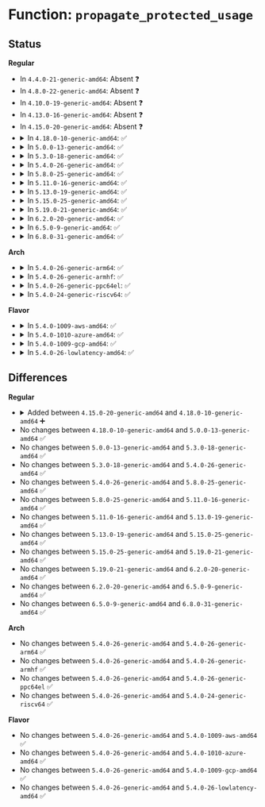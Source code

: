 # Function: <code>propagate_protected_usage</code>

## Status
<b>Regular</b>
<ul>
<li>
In <code>4.4.0-21-generic-amd64</code>: Absent ❓
</li>
<li>
In <code>4.8.0-22-generic-amd64</code>: Absent ❓
</li>
<li>
In <code>4.10.0-19-generic-amd64</code>: Absent ❓
</li>
<li>
In <code>4.13.0-16-generic-amd64</code>: Absent ❓
</li>
<li>
In <code>4.15.0-20-generic-amd64</code>: Absent ❓
</li>
<li>
<details>
<summary>In <code>4.18.0-10-generic-amd64</code>: ✅</summary>

```c
void propagate_protected_usage(struct page_counter * c, long unsigned int usage)
```

```json
{
  "name": "propagate_protected_usage",
  "collision_type": "Unique Static",
  "inline_type": "No",
  "funcs": [
    {
      "addr": 18446744071581459072,
      "name": "propagate_protected_usage",
      "external": false,
      "loc": "mm/page_counter.c:16",
      "file": "mm/page_counter.c",
      "inline": "seen, unknown",
      "caller_inline": [],
      "caller_func": [
        "mm/page_counter.c:page_counter_set_low",
        "mm/page_counter.c:page_counter_set_min",
        "mm/page_counter.c:page_counter_try_charge",
        "mm/page_counter.c:page_counter_try_charge",
        "mm/page_counter.c:page_counter_charge"
      ]
    }
  ],
  "symbols": [
    {
      "addr": 18446744071581459072,
      "name": "propagate_protected_usage",
      "section": ".text",
      "bind": "STB_LOCAL",
      "size": 129
    }
  ]
}
```
</details>
</li>
<li>
<details>
<summary>In <code>5.0.0-13-generic-amd64</code>: ✅</summary>

```c
void propagate_protected_usage(struct page_counter * c, long unsigned int usage)
```

```json
{
  "name": "propagate_protected_usage",
  "collision_type": "Unique Static",
  "inline_type": "No",
  "funcs": [
    {
      "addr": 18446744071581542768,
      "name": "propagate_protected_usage",
      "external": false,
      "loc": "mm/page_counter.c:16",
      "file": "mm/page_counter.c",
      "inline": "seen, unknown",
      "caller_inline": [],
      "caller_func": [
        "mm/page_counter.c:page_counter_set_low",
        "mm/page_counter.c:page_counter_set_min",
        "mm/page_counter.c:page_counter_try_charge",
        "mm/page_counter.c:page_counter_try_charge",
        "mm/page_counter.c:page_counter_charge"
      ]
    }
  ],
  "symbols": [
    {
      "addr": 18446744071581542768,
      "name": "propagate_protected_usage",
      "section": ".text",
      "bind": "STB_LOCAL",
      "size": 129
    }
  ]
}
```
</details>
</li>
<li>
<details>
<summary>In <code>5.3.0-18-generic-amd64</code>: ✅</summary>

```c
void propagate_protected_usage(struct page_counter * c, long unsigned int usage)
```

```json
{
  "name": "propagate_protected_usage",
  "collision_type": "Unique Static",
  "inline_type": "No",
  "funcs": [
    {
      "addr": 18446744071581651776,
      "name": "propagate_protected_usage",
      "external": false,
      "loc": "mm/page_counter.c:16",
      "file": "mm/page_counter.c",
      "inline": "seen, unknown",
      "caller_inline": [],
      "caller_func": [
        "mm/page_counter.c:page_counter_set_low",
        "mm/page_counter.c:page_counter_set_min",
        "mm/page_counter.c:page_counter_try_charge",
        "mm/page_counter.c:page_counter_try_charge",
        "mm/page_counter.c:page_counter_charge"
      ]
    }
  ],
  "symbols": [
    {
      "addr": 18446744071581651776,
      "name": "propagate_protected_usage",
      "section": ".text",
      "bind": "STB_LOCAL",
      "size": 128
    }
  ]
}
```
</details>
</li>
<li>
<details>
<summary>In <code>5.4.0-26-generic-amd64</code>: ✅</summary>

```c
void propagate_protected_usage(struct page_counter * c, long unsigned int usage)
```

```json
{
  "name": "propagate_protected_usage",
  "collision_type": "Unique Static",
  "inline_type": "No",
  "funcs": [
    {
      "addr": 18446744071581724304,
      "name": "propagate_protected_usage",
      "external": false,
      "loc": "mm/page_counter.c:16",
      "file": "mm/page_counter.c",
      "inline": "seen, unknown",
      "caller_inline": [],
      "caller_func": [
        "mm/page_counter.c:page_counter_set_low",
        "mm/page_counter.c:page_counter_set_min",
        "mm/page_counter.c:page_counter_try_charge",
        "mm/page_counter.c:page_counter_try_charge",
        "mm/page_counter.c:page_counter_charge"
      ]
    }
  ],
  "symbols": [
    {
      "addr": 18446744071581724304,
      "name": "propagate_protected_usage",
      "section": ".text",
      "bind": "STB_LOCAL",
      "size": 128
    }
  ]
}
```
</details>
</li>
<li>
<details>
<summary>In <code>5.8.0-25-generic-amd64</code>: ✅</summary>

```c
void propagate_protected_usage(struct page_counter * c, long unsigned int usage)
```

```json
{
  "name": "propagate_protected_usage",
  "collision_type": "Unique Static",
  "inline_type": "No",
  "funcs": [
    {
      "addr": 18446744071581942128,
      "name": "propagate_protected_usage",
      "external": false,
      "loc": "mm/page_counter.c:16",
      "file": "mm/page_counter.c",
      "inline": "seen, unknown",
      "caller_inline": [],
      "caller_func": [
        "mm/page_counter.c:page_counter_set_low",
        "mm/page_counter.c:page_counter_set_min",
        "mm/page_counter.c:page_counter_uncharge",
        "mm/page_counter.c:page_counter_try_charge",
        "mm/page_counter.c:page_counter_try_charge",
        "mm/page_counter.c:page_counter_charge"
      ]
    }
  ],
  "symbols": [
    {
      "addr": 18446744071581942128,
      "name": "propagate_protected_usage",
      "section": ".text",
      "bind": "STB_LOCAL",
      "size": 114
    }
  ]
}
```
</details>
</li>
<li>
<details>
<summary>In <code>5.11.0-16-generic-amd64</code>: ✅</summary>

```c
void propagate_protected_usage(struct page_counter * c, long unsigned int usage)
```

```json
{
  "name": "propagate_protected_usage",
  "collision_type": "Unique Static",
  "inline_type": "No",
  "funcs": [
    {
      "addr": 18446744071581989472,
      "name": "propagate_protected_usage",
      "external": false,
      "loc": "mm/page_counter.c:16",
      "file": "mm/page_counter.c",
      "inline": "seen, unknown",
      "caller_inline": [],
      "caller_func": [
        "mm/page_counter.c:page_counter_set_low",
        "mm/page_counter.c:page_counter_set_min",
        "mm/page_counter.c:page_counter_uncharge",
        "mm/page_counter.c:page_counter_try_charge",
        "mm/page_counter.c:page_counter_try_charge",
        "mm/page_counter.c:page_counter_charge"
      ]
    }
  ],
  "symbols": [
    {
      "addr": 18446744071581989472,
      "name": "propagate_protected_usage",
      "section": ".text",
      "bind": "STB_LOCAL",
      "size": 114
    }
  ]
}
```
</details>
</li>
<li>
<details>
<summary>In <code>5.13.0-19-generic-amd64</code>: ✅</summary>

```c
void propagate_protected_usage(struct page_counter * c, long unsigned int usage)
```

```json
{
  "name": "propagate_protected_usage",
  "collision_type": "Unique Static",
  "inline_type": "No",
  "funcs": [
    {
      "addr": 18446744071582017280,
      "name": "propagate_protected_usage",
      "external": false,
      "loc": "mm/page_counter.c:16",
      "file": "mm/page_counter.c",
      "inline": "seen, unknown",
      "caller_inline": [],
      "caller_func": [
        "mm/page_counter.c:page_counter_set_low",
        "mm/page_counter.c:page_counter_set_min",
        "mm/page_counter.c:page_counter_try_charge",
        "mm/page_counter.c:page_counter_try_charge",
        "mm/page_counter.c:page_counter_charge",
        "mm/page_counter.c:page_counter_cancel"
      ]
    }
  ],
  "symbols": [
    {
      "addr": 18446744071582017280,
      "name": "propagate_protected_usage",
      "section": ".text",
      "bind": "STB_LOCAL",
      "size": 117
    }
  ]
}
```
</details>
</li>
<li>
<details>
<summary>In <code>5.15.0-25-generic-amd64</code>: ✅</summary>

```c
void propagate_protected_usage(struct page_counter * c, long unsigned int usage)
```

```json
{
  "name": "propagate_protected_usage",
  "collision_type": "Unique Static",
  "inline_type": "No",
  "funcs": [
    {
      "addr": 18446744071582319920,
      "name": "propagate_protected_usage",
      "external": false,
      "loc": "mm/page_counter.c:16",
      "file": "mm/page_counter.c",
      "inline": "seen, unknown",
      "caller_inline": [],
      "caller_func": [
        "mm/page_counter.c:page_counter_set_low",
        "mm/page_counter.c:page_counter_set_min",
        "mm/page_counter.c:page_counter_try_charge",
        "mm/page_counter.c:page_counter_try_charge",
        "mm/page_counter.c:page_counter_charge",
        "mm/page_counter.c:page_counter_cancel"
      ]
    }
  ],
  "symbols": [
    {
      "addr": 18446744071582319920,
      "name": "propagate_protected_usage",
      "section": ".text",
      "bind": "STB_LOCAL",
      "size": 117
    }
  ]
}
```
</details>
</li>
<li>
<details>
<summary>In <code>5.19.0-21-generic-amd64</code>: ✅</summary>

```c
void propagate_protected_usage(struct page_counter * c, long unsigned int usage)
```

```json
{
  "name": "propagate_protected_usage",
  "collision_type": "Unique Static",
  "inline_type": "No",
  "funcs": [
    {
      "addr": 18446744071582812128,
      "name": "propagate_protected_usage",
      "external": false,
      "loc": "mm/page_counter.c:16",
      "file": "mm/page_counter.c",
      "inline": "seen, unknown",
      "caller_inline": [],
      "caller_func": [
        "mm/page_counter.c:page_counter_set_low",
        "mm/page_counter.c:page_counter_set_min",
        "mm/page_counter.c:page_counter_try_charge",
        "mm/page_counter.c:page_counter_charge",
        "mm/page_counter.c:page_counter_cancel"
      ]
    }
  ],
  "symbols": [
    {
      "addr": 18446744071582812128,
      "name": "propagate_protected_usage",
      "section": ".text",
      "bind": "STB_LOCAL",
      "size": 131
    }
  ]
}
```
</details>
</li>
<li>
<details>
<summary>In <code>6.2.0-20-generic-amd64</code>: ✅</summary>

```c
void propagate_protected_usage(struct page_counter * c, long unsigned int usage)
```

```json
{
  "name": "propagate_protected_usage",
  "collision_type": "Unique Static",
  "inline_type": "No",
  "funcs": [
    {
      "addr": 18446744071583354528,
      "name": "propagate_protected_usage",
      "external": false,
      "loc": "mm/page_counter.c:16",
      "file": "mm/page_counter.c",
      "inline": "seen, unknown",
      "caller_inline": [],
      "caller_func": [
        "mm/page_counter.c:page_counter_set_low",
        "mm/page_counter.c:page_counter_set_min",
        "mm/page_counter.c:page_counter_try_charge",
        "mm/page_counter.c:page_counter_charge",
        "mm/page_counter.c:page_counter_cancel"
      ]
    }
  ],
  "symbols": [
    {
      "addr": 18446744071583354528,
      "name": "propagate_protected_usage",
      "section": ".text",
      "bind": "STB_LOCAL",
      "size": 134
    }
  ]
}
```
</details>
</li>
<li>
<details>
<summary>In <code>6.5.0-9-generic-amd64</code>: ✅</summary>

```c
void propagate_protected_usage(struct page_counter * c, long unsigned int usage)
```

```json
{
  "name": "propagate_protected_usage",
  "collision_type": "Unique Static",
  "inline_type": "No",
  "funcs": [
    {
      "addr": 18446744071583573856,
      "name": "propagate_protected_usage",
      "external": false,
      "loc": "mm/page_counter.c:16",
      "file": "mm/page_counter.c",
      "inline": "seen, unknown",
      "caller_inline": [],
      "caller_func": [
        "mm/page_counter.c:page_counter_set_low",
        "mm/page_counter.c:page_counter_set_min",
        "mm/page_counter.c:page_counter_try_charge",
        "mm/page_counter.c:page_counter_charge",
        "mm/page_counter.c:page_counter_cancel"
      ]
    }
  ],
  "symbols": [
    {
      "addr": 18446744071583573856,
      "name": "propagate_protected_usage",
      "section": ".text",
      "bind": "STB_LOCAL",
      "size": 134
    }
  ]
}
```
</details>
</li>
<li>
<details>
<summary>In <code>6.8.0-31-generic-amd64</code>: ✅</summary>

```c
void propagate_protected_usage(struct page_counter * c, long unsigned int usage)
```

```json
{
  "name": "propagate_protected_usage",
  "collision_type": "Unique Static",
  "inline_type": "No",
  "funcs": [
    {
      "addr": 18446744071583767264,
      "name": "propagate_protected_usage",
      "external": false,
      "loc": "mm/page_counter.c:16",
      "file": "mm/page_counter.c",
      "inline": "seen, unknown",
      "caller_inline": [],
      "caller_func": [
        "mm/page_counter.c:page_counter_set_low",
        "mm/page_counter.c:page_counter_set_min",
        "mm/page_counter.c:page_counter_try_charge",
        "mm/page_counter.c:page_counter_charge",
        "mm/page_counter.c:page_counter_cancel"
      ]
    }
  ],
  "symbols": [
    {
      "addr": 18446744071583767264,
      "name": "propagate_protected_usage",
      "section": ".text",
      "bind": "STB_LOCAL",
      "size": 134
    }
  ]
}
```
</details>
</li>
</ul>
<b>Arch</b>
<ul>
<li>
<details>
<summary>In <code>5.4.0-26-generic-arm64</code>: ✅</summary>

```c
void propagate_protected_usage(struct page_counter * c, long unsigned int usage)
```

```json
{
  "name": "propagate_protected_usage",
  "collision_type": "Unique Static",
  "inline_type": "No",
  "funcs": [
    {
      "addr": 18446603336493173104,
      "name": "propagate_protected_usage",
      "external": false,
      "loc": "mm/page_counter.c:16",
      "file": "mm/page_counter.c",
      "inline": "seen, unknown",
      "caller_inline": [],
      "caller_func": [
        "mm/page_counter.c:page_counter_set_low",
        "mm/page_counter.c:page_counter_set_min",
        "mm/page_counter.c:page_counter_try_charge",
        "mm/page_counter.c:page_counter_try_charge",
        "mm/page_counter.c:page_counter_charge"
      ]
    }
  ],
  "symbols": [
    {
      "addr": 18446603336493173104,
      "name": "propagate_protected_usage",
      "section": ".text",
      "bind": "STB_LOCAL",
      "size": 272
    }
  ]
}
```
</details>
</li>
<li>
<details>
<summary>In <code>5.4.0-26-generic-armhf</code>: ✅</summary>

```c
void propagate_protected_usage(struct page_counter * c, long unsigned int usage)
```

```json
{
  "name": "propagate_protected_usage",
  "collision_type": "Unique Static",
  "inline_type": "No",
  "funcs": [
    {
      "addr": 3226808564,
      "name": "propagate_protected_usage",
      "external": false,
      "loc": "mm/page_counter.c:16",
      "file": "mm/page_counter.c",
      "inline": "seen, unknown",
      "caller_inline": [],
      "caller_func": [
        "mm/page_counter.c:page_counter_set_low",
        "mm/page_counter.c:page_counter_set_min",
        "mm/page_counter.c:page_counter_try_charge",
        "mm/page_counter.c:page_counter_try_charge",
        "mm/page_counter.c:page_counter_charge"
      ]
    }
  ],
  "symbols": [
    {
      "addr": 3226808564,
      "name": "propagate_protected_usage",
      "section": ".text",
      "bind": "STB_LOCAL",
      "size": 256
    }
  ]
}
```
</details>
</li>
<li>
<details>
<summary>In <code>5.4.0-26-generic-ppc64el</code>: ✅</summary>

```c
void propagate_protected_usage(struct page_counter * c, long unsigned int usage)
```

```json
{
  "name": "propagate_protected_usage",
  "collision_type": "Unique Static",
  "inline_type": "No",
  "funcs": [
    {
      "addr": 13835058055286667952,
      "name": "propagate_protected_usage",
      "external": false,
      "loc": "mm/page_counter.c:16",
      "file": "mm/page_counter.c",
      "inline": "seen, unknown",
      "caller_inline": [],
      "caller_func": [
        "mm/page_counter.c:page_counter_set_low",
        "mm/page_counter.c:page_counter_set_min",
        "mm/page_counter.c:page_counter_try_charge",
        "mm/page_counter.c:page_counter_try_charge",
        "mm/page_counter.c:page_counter_charge"
      ]
    }
  ],
  "symbols": [
    {
      "addr": 13835058055286667952,
      "name": "propagate_protected_usage",
      "section": ".text",
      "bind": "STB_LOCAL",
      "size": 312
    }
  ]
}
```
</details>
</li>
<li>
<details>
<summary>In <code>5.4.0-24-generic-riscv64</code>: ✅</summary>

```c
void propagate_protected_usage(struct page_counter * c, long unsigned int usage)
```

```json
{
  "name": "propagate_protected_usage",
  "collision_type": "Unique Static",
  "inline_type": "No",
  "funcs": [
    {
      "addr": 18446743936272958104,
      "name": "propagate_protected_usage",
      "external": false,
      "loc": "mm/page_counter.c:16",
      "file": "mm/page_counter.c",
      "inline": "seen, unknown",
      "caller_inline": [],
      "caller_func": [
        "mm/page_counter.c:page_counter_set_low",
        "mm/page_counter.c:page_counter_set_min",
        "mm/page_counter.c:page_counter_try_charge",
        "mm/page_counter.c:page_counter_try_charge",
        "mm/page_counter.c:page_counter_charge"
      ]
    }
  ],
  "symbols": [
    {
      "addr": 18446743936272958104,
      "name": "propagate_protected_usage",
      "section": ".text",
      "bind": "STB_LOCAL",
      "size": 138
    }
  ]
}
```
</details>
</li>
</ul>
<b>Flavor</b>
<ul>
<li>
<details>
<summary>In <code>5.4.0-1009-aws-amd64</code>: ✅</summary>

```c
void propagate_protected_usage(struct page_counter * c, long unsigned int usage)
```

```json
{
  "name": "propagate_protected_usage",
  "collision_type": "Unique Static",
  "inline_type": "No",
  "funcs": [
    {
      "addr": 18446744071581693040,
      "name": "propagate_protected_usage",
      "external": false,
      "loc": "mm/page_counter.c:16",
      "file": "mm/page_counter.c",
      "inline": "seen, unknown",
      "caller_inline": [],
      "caller_func": [
        "mm/page_counter.c:page_counter_set_low",
        "mm/page_counter.c:page_counter_set_min",
        "mm/page_counter.c:page_counter_try_charge",
        "mm/page_counter.c:page_counter_try_charge",
        "mm/page_counter.c:page_counter_charge"
      ]
    }
  ],
  "symbols": [
    {
      "addr": 18446744071581693040,
      "name": "propagate_protected_usage",
      "section": ".text",
      "bind": "STB_LOCAL",
      "size": 128
    }
  ]
}
```
</details>
</li>
<li>
<details>
<summary>In <code>5.4.0-1010-azure-amd64</code>: ✅</summary>

```c
void propagate_protected_usage(struct page_counter * c, long unsigned int usage)
```

```json
{
  "name": "propagate_protected_usage",
  "collision_type": "Unique Static",
  "inline_type": "No",
  "funcs": [
    {
      "addr": 18446744071581632064,
      "name": "propagate_protected_usage",
      "external": false,
      "loc": "mm/page_counter.c:16",
      "file": "mm/page_counter.c",
      "inline": "seen, unknown",
      "caller_inline": [],
      "caller_func": [
        "mm/page_counter.c:page_counter_set_low",
        "mm/page_counter.c:page_counter_set_min",
        "mm/page_counter.c:page_counter_try_charge",
        "mm/page_counter.c:page_counter_try_charge",
        "mm/page_counter.c:page_counter_charge"
      ]
    }
  ],
  "symbols": [
    {
      "addr": 18446744071581632064,
      "name": "propagate_protected_usage",
      "section": ".text",
      "bind": "STB_LOCAL",
      "size": 128
    }
  ]
}
```
</details>
</li>
<li>
<details>
<summary>In <code>5.4.0-1009-gcp-amd64</code>: ✅</summary>

```c
void propagate_protected_usage(struct page_counter * c, long unsigned int usage)
```

```json
{
  "name": "propagate_protected_usage",
  "collision_type": "Unique Static",
  "inline_type": "No",
  "funcs": [
    {
      "addr": 18446744071581684352,
      "name": "propagate_protected_usage",
      "external": false,
      "loc": "mm/page_counter.c:16",
      "file": "mm/page_counter.c",
      "inline": "seen, unknown",
      "caller_inline": [],
      "caller_func": [
        "mm/page_counter.c:page_counter_set_low",
        "mm/page_counter.c:page_counter_set_min",
        "mm/page_counter.c:page_counter_try_charge",
        "mm/page_counter.c:page_counter_try_charge",
        "mm/page_counter.c:page_counter_charge"
      ]
    }
  ],
  "symbols": [
    {
      "addr": 18446744071581684352,
      "name": "propagate_protected_usage",
      "section": ".text",
      "bind": "STB_LOCAL",
      "size": 128
    }
  ]
}
```
</details>
</li>
<li>
<details>
<summary>In <code>5.4.0-26-lowlatency-amd64</code>: ✅</summary>

```c
void propagate_protected_usage(struct page_counter * c, long unsigned int usage)
```

```json
{
  "name": "propagate_protected_usage",
  "collision_type": "Unique Static",
  "inline_type": "No",
  "funcs": [
    {
      "addr": 18446744071581751232,
      "name": "propagate_protected_usage",
      "external": false,
      "loc": "mm/page_counter.c:16",
      "file": "mm/page_counter.c",
      "inline": "seen, unknown",
      "caller_inline": [],
      "caller_func": [
        "mm/page_counter.c:page_counter_set_low",
        "mm/page_counter.c:page_counter_set_min",
        "mm/page_counter.c:page_counter_try_charge",
        "mm/page_counter.c:page_counter_try_charge",
        "mm/page_counter.c:page_counter_charge"
      ]
    }
  ],
  "symbols": [
    {
      "addr": 18446744071581751232,
      "name": "propagate_protected_usage",
      "section": ".text",
      "bind": "STB_LOCAL",
      "size": 128
    }
  ]
}
```
</details>
</li>
</ul>

## Differences
<b>Regular</b>
<ul>
<li>
<details>
<summary>Added between <code>4.15.0-20-generic-amd64</code> and <code>4.18.0-10-generic-amd64</code> ➕</summary>

```c
void propagate_protected_usage(struct page_counter * c, long unsigned int usage)
```
</details>
</li>
<li>
No changes between <code>4.18.0-10-generic-amd64</code> and <code>5.0.0-13-generic-amd64</code> ✅
</li>
<li>
No changes between <code>5.0.0-13-generic-amd64</code> and <code>5.3.0-18-generic-amd64</code> ✅
</li>
<li>
No changes between <code>5.3.0-18-generic-amd64</code> and <code>5.4.0-26-generic-amd64</code> ✅
</li>
<li>
No changes between <code>5.4.0-26-generic-amd64</code> and <code>5.8.0-25-generic-amd64</code> ✅
</li>
<li>
No changes between <code>5.8.0-25-generic-amd64</code> and <code>5.11.0-16-generic-amd64</code> ✅
</li>
<li>
No changes between <code>5.11.0-16-generic-amd64</code> and <code>5.13.0-19-generic-amd64</code> ✅
</li>
<li>
No changes between <code>5.13.0-19-generic-amd64</code> and <code>5.15.0-25-generic-amd64</code> ✅
</li>
<li>
No changes between <code>5.15.0-25-generic-amd64</code> and <code>5.19.0-21-generic-amd64</code> ✅
</li>
<li>
No changes between <code>5.19.0-21-generic-amd64</code> and <code>6.2.0-20-generic-amd64</code> ✅
</li>
<li>
No changes between <code>6.2.0-20-generic-amd64</code> and <code>6.5.0-9-generic-amd64</code> ✅
</li>
<li>
No changes between <code>6.5.0-9-generic-amd64</code> and <code>6.8.0-31-generic-amd64</code> ✅
</li>
</ul>
<b>Arch</b>
<ul>
<li>
No changes between <code>5.4.0-26-generic-amd64</code> and <code>5.4.0-26-generic-arm64</code> ✅
</li>
<li>
No changes between <code>5.4.0-26-generic-amd64</code> and <code>5.4.0-26-generic-armhf</code> ✅
</li>
<li>
No changes between <code>5.4.0-26-generic-amd64</code> and <code>5.4.0-26-generic-ppc64el</code> ✅
</li>
<li>
No changes between <code>5.4.0-26-generic-amd64</code> and <code>5.4.0-24-generic-riscv64</code> ✅
</li>
</ul>
<b>Flavor</b>
<ul>
<li>
No changes between <code>5.4.0-26-generic-amd64</code> and <code>5.4.0-1009-aws-amd64</code> ✅
</li>
<li>
No changes between <code>5.4.0-26-generic-amd64</code> and <code>5.4.0-1010-azure-amd64</code> ✅
</li>
<li>
No changes between <code>5.4.0-26-generic-amd64</code> and <code>5.4.0-1009-gcp-amd64</code> ✅
</li>
<li>
No changes between <code>5.4.0-26-generic-amd64</code> and <code>5.4.0-26-lowlatency-amd64</code> ✅
</li>
</ul>
